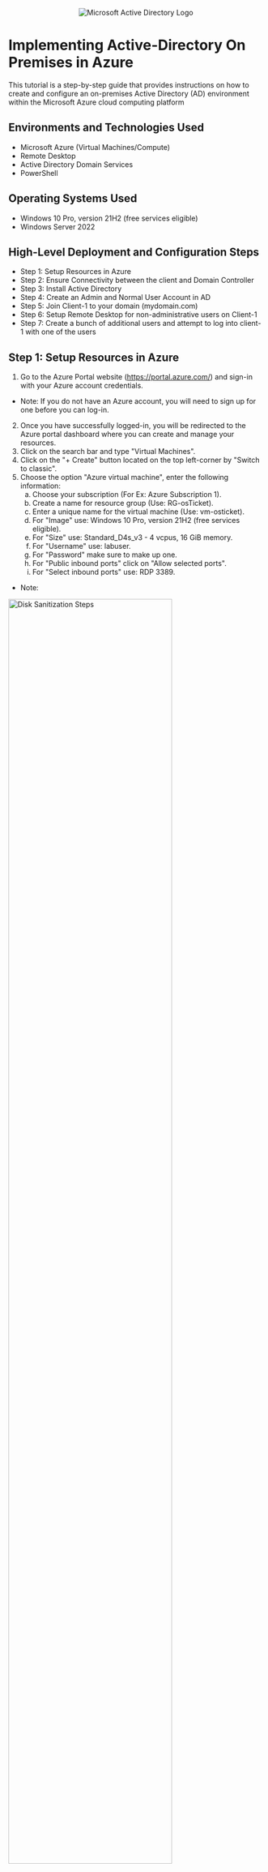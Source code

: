 <p align="center">
<img src="https://i.imgur.com/pU5A58S.png" alt="Microsoft Active Directory Logo"/>
</p>

<h1>Implementing Active-Directory On Premises in Azure</h1>
This tutorial is a step-by-step guide that provides instructions on how to create and configure an on-premises Active Directory (AD) environment within the Microsoft Azure cloud computing platform<br />

<h2>Environments and Technologies Used</h2>

- Microsoft Azure (Virtual Machines/Compute)
- Remote Desktop
- Active Directory Domain Services
- PowerShell

<h2>Operating Systems Used</h2>

- Windows 10 Pro, version 21H2 (free services eligible)
- Windows Server 2022

<h2>High-Level Deployment and Configuration Steps</h2>

- Step 1: Setup Resources in Azure
- Step 2: Ensure Connectivity between the client and Domain Controller
- Step 3: Install Active Directory
- Step 4: Create an Admin and Normal User Account in AD
- Step 5: Join Client-1 to your domain (mydomain.com)
- Step 6: Setup Remote Desktop for non-administrative users on Client-1
- Step 7: Create a bunch of additional users and attempt to log into client-1 with one of the users 

<h2>Step 1: Setup Resources in Azure</h2>

1. Go to the Azure Portal website (https://portal.azure.com/) and sign-in with your Azure account credentials. 
- Note: If you do not have an Azure account, you will need to sign up for one before you can log-in.
2. Once you have successfully logged-in, you will be redirected to the Azure portal dashboard where you can create and manage your resources. 
3. Click on the search bar and type "Virtual Machines".
4. Click on the "+ Create" button located on the top left-corner by "Switch to classic".
5. Choose the option "Azure virtual machine", enter the following information:
    <ol type="a">
      <li>Choose your subscription (For Ex: Azure Subscription 1).</li>
      <li>Create a name for resource group (Use: RG-osTicket).</li>
      <li>Enter a unique name for the virtual machine (Use: vm-osticket).</li>
      <li>For "Image" use: Windows 10 Pro, version 21H2 (free services eligible). </li>
      <li>For "Size" use: Standard_D4s_v3 - 4 vcpus, 16 GiB memory. </li>
      <li>For "Username" use: labuser.</li>
      <li>For "Password" make sure to make up one.</li>
      <li>For "Public inbound ports" click on "Allow selected ports".</li>
      <li>For "Select inbound ports" use: RDP 3389.</li>
    </ol>

- Note: 

<p>
<img src="" height="80%" width="80%" alt="Disk Sanitization Steps"/>
</p>
<p>


